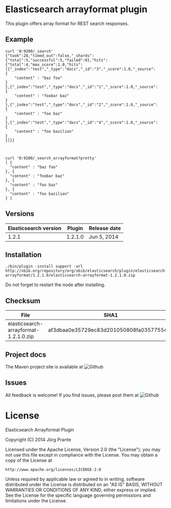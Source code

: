 
# Elasticsearch arrayformat plugin

This plugin offers array format for REST search responses.

## Example

    
    curl '0:9200/_search'
    {"took":28,"timed_out":false,"_shards":{"total":5,"successful":5,"failed":0},"hits":{"total":4,"max_score":1.0,"hits":[{"_index":"test","_type":"docs","_id":"3","_score":1.0,"_source":
    {
        "content" : "baz foo"
    }
    },{"_index":"test","_type":"docs","_id":"1","_score":1.0,"_source":
    {
        "content" : "foobar baz"
    }
    },{"_index":"test","_type":"docs","_id":"2","_score":1.0,"_source":
    {
        "content" : "foo baz"
    }
    },{"_index":"test","_type":"docs","_id":"4","_score":1.0,"_source":
    {
        "content" : "foo bazilion"
    }
    }]}}
    
    
    
    curl '0:9200/_search_arrayformat?pretty'
    [ {
      "content" : "baz foo"
    }, {
      "content" : "foobar baz"
    }, {
      "content" : "foo baz"
    }, {
      "content" : "foo bazilion"
    } ]


## Versions

| Elasticsearch version    | Plugin      | Release date |
| ------------------------ | ----------- | -------------|
| 1.2.1                    | 1.2.1.0     | Jun  5, 2014 |

## Installation

```
./bin/plugin -install support -url http://xbib.org/repository/org/xbib/elasticsearch/plugin/elasticsearch-arrayformat/1.2.1.0/elasticsearch-arrayformat-1.2.1.0.zip
```

Do not forget to restart the node after installing.

## Checksum

| File                                          | SHA1                                     |
| --------------------------------------------- | -----------------------------------------|
| elasticsearch-arrayformat-1.2.1.0.zip         | af3dbaa0e35729ec83d201050808fa035775547c |

## Project docs

The Maven project site is available at ![Github](http://jprante.github.io/elasticsearch-arrayformat)

## Issues

All feedback is welcome! If you find issues, please post them at ![Github](https://github.com/jprante/elasticsearch-arrayformat/issues)

# License

Elasticsearch Arrayformat Plugin

Copyright (C) 2014 Jörg Prante

Licensed under the Apache License, Version 2.0 (the "License");
you may not use this file except in compliance with the License.
You may obtain a copy of the License at

    http://www.apache.org/licenses/LICENSE-2.0

Unless required by applicable law or agreed to in writing, software
distributed under the License is distributed on an "AS IS" BASIS,
WITHOUT WARRANTIES OR CONDITIONS OF ANY KIND, either express or implied.
See the License for the specific language governing permissions and
limitations under the License.